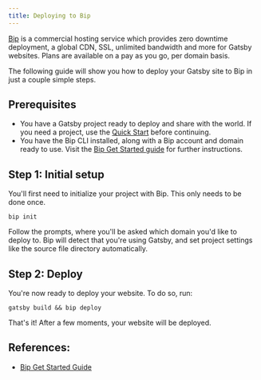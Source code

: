 ```yaml
---
title: Deploying to Bip
---
```


[Bip](https://bip.sh) is a commercial hosting service which provides zero downtime deployment, a global CDN, SSL, unlimited bandwidth and more for Gatsby websites. Plans are available on a pay as you go, per domain basis.

The following guide will show you how to deploy your Gatsby site to Bip in just a couple simple steps.

## Prerequisites

- You have a Gatsby project ready to deploy and share with the world. If you need a project, use the [Quick Start](/docs/quick-start) before continuing.
- You have the Bip CLI installed, along with a Bip account and domain ready to use. Visit the [Bip Get Started guide](https://bip.sh/getstarted) for further instructions.

## Step 1: Initial setup

You'll first need to initialize your project with Bip. This only needs to be done once.

```shell
bip init
```

Follow the prompts, where you'll be asked which domain you'd like to deploy to. Bip will detect that you're using Gatsby, and set project settings like the source file directory automatically.

## Step 2: Deploy

You're now ready to deploy your website. To do so, run:

```shell
gatsby build && bip deploy
```

That's it! After a few moments, your website will be deployed.

## References:

- [Bip Get Started Guide](https://bip.sh/getstarted)
